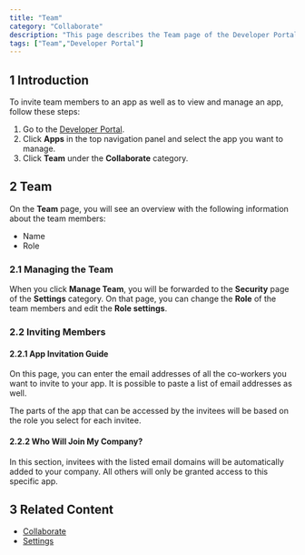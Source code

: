 ```yaml
---
title: "Team"
category: "Collaborate"
description: "This page describes the Team page of the Developer Portal."
tags: ["Team","Developer Portal"]
---
```


## 1 Introduction

To invite team members to an app as well as to view and manage an app, follow these steps:

1. Go to the [Developer Portal](http://home.mendix.com).
2. Click **Apps** in the top navigation panel and select the app you want to manage.
3. Click **Team** under the **Collaborate** category.

## 2 Team

On the **Team** page, you will see an overview with the following information about the team members:

* Name
* Role

### 2.1 Managing the Team

When you click **Manage Team**, you will be forwarded to the **Security** page of the **Settings** category. On that page, you can change the **Role** of the team members and edit the **Role settings**. 

### 2.2 Inviting Members

#### 2.2.1 App Invitation Guide

On this page, you can enter the email addresses of all the co-workers you want to invite to your app. It is possible to paste a list of email addresses as well. 

The parts of the app that can be accessed by the invitees will be based on the role you select for each invitee.

#### 2.2.2 Who Will Join My Company?

In this section, invitees with the listed email domains will be automatically added to your company. All others will only be granted access to this specific app.

## 3 Related Content

* [Collaborate](/developerportal/collaborate)
* [Settings](/developerportal/settings)
